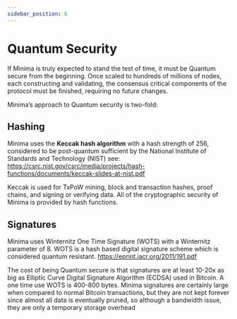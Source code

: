 ```yaml
---
sidebar_position: 6
---
```


# Quantum Security

If Minima is truly expected to stand the test of time, it must be Quantum secure from the beginning. Once scaled to hundreds of millions  of nodes, each constructing and validating, the consensus critical components of the protocol must be finished, requiring no future changes.

Minima’s approach to Quantum security is two-fold:
## Hashing

Minima uses the **Keccak hash algorithm** with a hash strength of 256, considered to be post-quantum sufficient by the National Institute of Standards and Technology (NIST) see:
https://csrc.nist.gov/csrc/media/projects/hash-functions/documents/keccak-slides-at-nist.pdf

Keccak is used for TxPoW mining, block and transaction hashes, proof chains, and signing or verifying data. All of the cryptographic security of Minima is provided by hash functions.
## Signatures

Minima uses Winternitz One Time Signature (WOTS) with a Winternitz parameter of 8. WOTS is a hash based digital signature scheme which is considered quantum resistant.
https://eprint.iacr.org/2011/191.pdf

The cost of being Quantum secure is that signatures are at least 10-20x as big as Elliptic Curve Digital Signature Algorithm (ECDSA) used in Bitcoin. A one time use WOTS is 400-800 bytes. Minima signatures are certainly large when compared to normal Bitcoin transactions, but they are not kept forever since almost all data is eventually pruned, so although a bandwidth issue, they are only a temporary storage overhead
